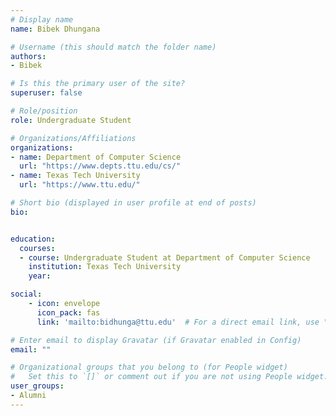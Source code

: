 ```yaml
---
# Display name
name: Bibek Dhungana

# Username (this should match the folder name)
authors:
- Bibek

# Is this the primary user of the site?
superuser: false

# Role/position
role: Undergraduate Student

# Organizations/Affiliations
organizations:
- name: Department of Computer Science
  url: "https://www.depts.ttu.edu/cs/"
- name: Texas Tech University
  url: "https://www.ttu.edu/"

# Short bio (displayed in user profile at end of posts)
bio:


education:
  courses:
  - course: Undergraduate Student at Department of Computer Science
    institution: Texas Tech University
    year:

social:
    - icon: envelope
      icon_pack: fas
      link: 'mailto:bidhunga@ttu.edu'  # For a direct email link, use "mailto:test@example.org".

# Enter email to display Gravatar (if Gravatar enabled in Config)
email: ""

# Organizational groups that you belong to (for People widget)
#   Set this to `[]` or comment out if you are not using People widget.  
user_groups:
- Alumni
---
```

